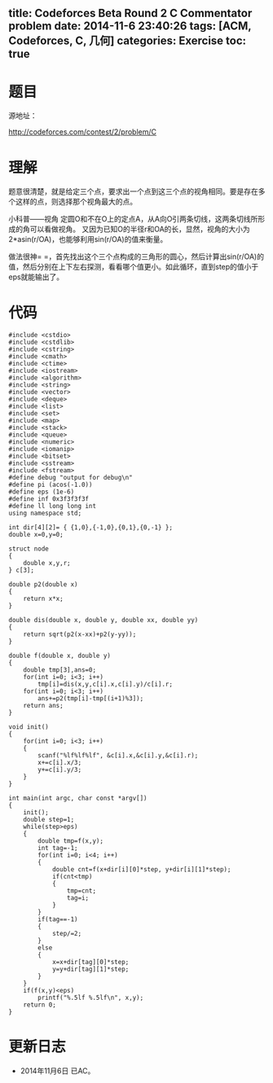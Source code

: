 title: Codeforces Beta Round 2 C Commentator problem
date: 2014-11-6 23:40:26
tags: [ACM, Codeforces, C, 几何]
categories: Exercise
toc: true
---
# 题目	
源地址：

http://codeforces.com/contest/2/problem/C

# 理解
题意很清楚，就是给定三个点，要求出一个点到这三个点的视角相同。要是存在多个这样的点，则选择那个视角最大的点。

> 
小科普——视角
定圆O和不在O上的定点A，从A向O引两条切线，这两条切线所形成的角可以看做视角。
又因为已知O的半径r和OA的长，显然，视角的大小为2*asin(r/OA)，也能够利用sin(r/OA)的值来衡量。

做法很神= =，首先找出这个三个点构成的三角形的圆心，然后计算出sin(r/OA)的值，然后分别在上下左右探测，看看哪个值更小。如此循环，直到step的值小于eps就能输出了。

<!-- more -->

# 代码
```
#include <cstdio>
#include <cstdlib>
#include <cstring>
#include <cmath>
#include <ctime>
#include <iostream>
#include <algorithm>
#include <string>
#include <vector>
#include <deque>
#include <list>
#include <set>
#include <map>
#include <stack>
#include <queue>
#include <numeric>
#include <iomanip>
#include <bitset>
#include <sstream>
#include <fstream>
#define debug "output for debug\n"
#define pi (acos(-1.0))
#define eps (1e-6)
#define inf 0x3f3f3f3f
#define ll long long int
using namespace std;

int dir[4][2]= { {1,0},{-1,0},{0,1},{0,-1} };
double x=0,y=0;

struct node
{
    double x,y,r;
} c[3];

double p2(double x)
{
    return x*x;
}

double dis(double x, double y, double xx, double yy)
{
    return sqrt(p2(x-xx)+p2(y-yy));
}

double f(double x, double y)
{
    double tmp[3],ans=0;
    for(int i=0; i<3; i++)
        tmp[i]=dis(x,y,c[i].x,c[i].y)/c[i].r;
    for(int i=0; i<3; i++)
        ans+=p2(tmp[i]-tmp[(i+1)%3]);
    return ans;
}

void init()
{
    for(int i=0; i<3; i++)
    {
        scanf("%lf%lf%lf", &c[i].x,&c[i].y,&c[i].r);
        x+=c[i].x/3;
        y+=c[i].y/3;
    }
}

int main(int argc, char const *argv[])
{
    init();
    double step=1;
    while(step>eps)
    {
        double tmp=f(x,y);
        int tag=-1;
        for(int i=0; i<4; i++)
        {
            double cnt=f(x+dir[i][0]*step, y+dir[i][1]*step);
            if(cnt<tmp)
            {
                tmp=cnt;
                tag=i;
            }
        }
        if(tag==-1)
        {
            step/=2;
        }
        else
        {
            x=x+dir[tag][0]*step;
            y=y+dir[tag][1]*step;
        }
    }
    if(f(x,y)<eps)
        printf("%.5lf %.5lf\n", x,y);
    return 0;
}
```

# 更新日志
- 2014年11月6日 已AC。